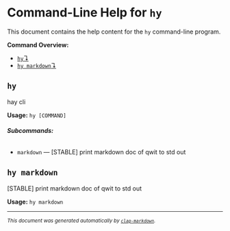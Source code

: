 # Command-Line Help for `hy`

This document contains the help content for the `hy` command-line program.

**Command Overview:**

* [`hy`↴](#hy)
* [`hy markdown`↴](#hy-markdown)

## `hy`

hay cli

**Usage:** `hy [COMMAND]`

###### **Subcommands:**

* `markdown` — [STABLE] print markdown doc of qwit to std out



## `hy markdown`

[STABLE] print markdown doc of qwit to std out

**Usage:** `hy markdown`



<hr/>

<small><i>
    This document was generated automatically by
    <a href="https://crates.io/crates/clap-markdown"><code>clap-markdown</code></a>.
</i></small>

